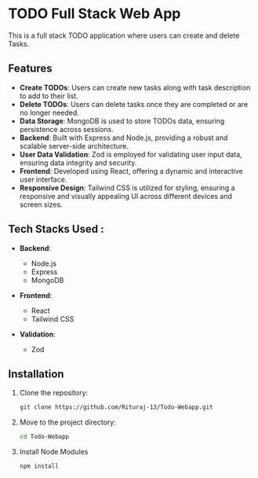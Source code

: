 # TODO Full Stack Web App

This is a full stack TODO application where users can create and delete Tasks. 

## Features

- **Create TODOs**: Users can create new tasks along with task description to add to their list.
- **Delete TODOs**: Users can delete tasks once they are completed or are no longer needed.
- **Data Storage**: MongoDB is used to store TODOs data, ensuring persistence across sessions.
- **Backend**: Built with Express and Node.js, providing a robust and scalable server-side architecture.
- **User Data Validation**: Zod is employed for validating user input data, ensuring data integrity and security.
- **Frontend**: Developed using React, offering a dynamic and interactive user interface.
- **Responsive Design**: Tailwind CSS is utilized for styling, ensuring a responsive and visually appealing UI across different devices and screen sizes.



## Tech Stacks Used :

- **Backend**:
  - Node.js
  - Express
  - MongoDB

- **Frontend**:
  - React
  - Tailwind CSS

- **Validation**:
  - Zod

## Installation

1. Clone the repository:

   ```bash
   git clone https://github.com/Rituraj-13/Todo-Webapp.git
3. Move to the project directory:

   ```bash
   cd Todo-Webapp
2. Install Node Modules

   ```bash
   npm install
